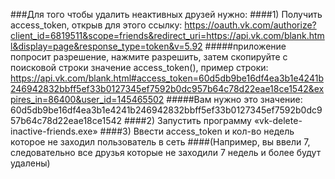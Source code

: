 ###Для того чтобы удалить неактивных друзей нужно:
####1) Получить access_token, открыв для этого ссылку:
https://oauth.vk.com/authorize?client_id=6819511&scope=friends&redirect_uri=https://api.vk.com/blank.html&display=page&response_type=token&v=5.92
#####приложение попросит разрешение, нажмите разрешить, затем скопируйте с поисковой строки значение access_token(), пример строки:
https://api.vk.com/blank.html#access_token=60d5db9be16df4ea3b1e4241b246942832bbff5ef33b0127345ef7592b0dc957b64c78d22eae18ce1542&expires_in=86400&user_id=145465502
#####Вам нужно это значение:
60d5db9be16df4ea3b1e4241b246942832bbff5ef33b0127345ef7592b0dc957b64c78d22eae18ce1542
####2) Запустить программу  «vk-delete-inactive-friends.exe»
####3) Ввести access_token и кол-во недель которое не заходил пользователь в сеть 
####(Например, вы ввели 7, следовательно все друзья которые не заходили 7 недель и более будут удалены)
